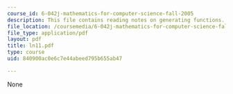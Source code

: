 ```yaml
---
course_id: 6-042j-mathematics-for-computer-science-fall-2005
description: This file contains reading notes on generating functions.
file_location: /coursemedia/6-042j-mathematics-for-computer-science-fall-2005/840900ac0e6c7e44abeed795b655ab47_ln11.pdf
file_type: application/pdf
layout: pdf
title: ln11.pdf
type: course
uid: 840900ac0e6c7e44abeed795b655ab47

---
```

None